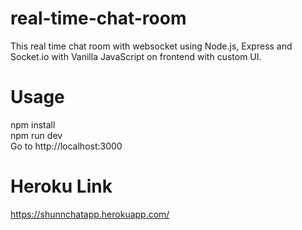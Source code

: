 # real-time-chat-room
This real time chat room with websocket using Node.js, Express and Socket.io with Vanilla JavaScript on frontend with custom UI.

# Usage
npm install <br/>
npm run dev <br/>
Go to http://localhost:3000

# Heroku Link
https://shunnchatapp.herokuapp.com/
